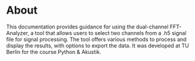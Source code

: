 # About

This documentation provides guidance for using the dual-channel FFT-Analyzer, a tool that allows users to select two channels from a .h5 signal file for signal processing. The tool offers various methods to process and display the results, with options to export the data. It was developed at TU Berlin for the course Python & Akustik.
